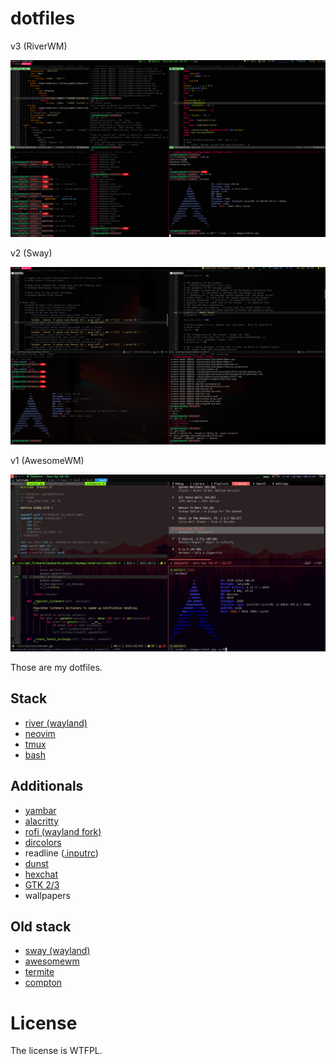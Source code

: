 # dotfiles

v3 (RiverWM)

![RiverWM](./.images/sshot3.jpg?3)

v2 (Sway)

![Sway](./.images/sshot2.jpg?2)

v1 (AwesomeWM)

![Sway](./.images/sshot.jpg?1)

Those are my dotfiles.

## Stack

  - [river (wayland)](https://github.com/riverwm/river)
  - [neovim](https://neovim.io/)
  - [tmux](https://github.com/tmux/tmux)
  - [bash](https://www.gnu.org/software/bash/)

## Additionals

  - [yambar](https://codeberg.org/dnkl/yambar)
  - [alacritty](https://github.com/alacritty/alacritty)
  - [rofi (wayland fork)](https://github.com/lbonn/rofi)
  - [dircolors](https://github.com/trapd00r/LS_COLORS)
  - readline ([.inputrc](https://www.gnu.org/software/bash/manual/html_node/Readline-Init-File-Syntax.html#Readline-Init-File-Syntax))
  - [dunst](https://dunst-project.org/)
  - [hexchat](https://hexchat.github.io/)
  - [GTK 2/3](https://www.gtk.org/)
  - wallpapers

## Old stack

  - [sway (wayland)](https://swaywm.org)
  - [awesomewm](awesomewm.org)
  - [termite](https://github.com/thestinger/termite)
  - [compton](https://github.com/chjj/compton)

# License

The license is WTFPL.
